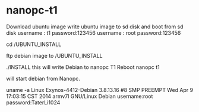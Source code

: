 # nanopc-t1
Download ubuntu image
write ubuntu image to sd disk and boot from sd disk
username : t1
password:123456
username : root
password:123456

cd  /UBUNTU_INSTALL


ftp debian image to /UBUNTU_INSTALL

./INSTALL
this will write Debian to nanopc T1
Reboot nanopc t1

will start debian from Nanopc.

uname -a
Linux Exynos-4412-Debian 3.8.13.16 #8 SMP PREEMPT Wed Apr 9 17:03:15 CST 2014 armv7l GNU/Linux
Debian username:root password:TaterLi1024
